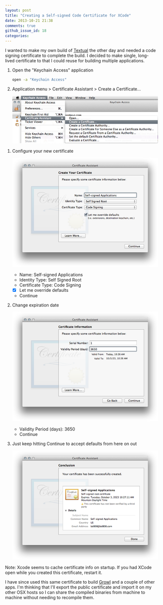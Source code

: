 ```yaml
---
layout: post
title: "Creating a Self-signed Code Certificate for XCode"
date: 2013-10-21 21:38
comments: true
github_issue_id: 18
categories: 
---
```

I wanted to make my own build of [Textual](http://www.codeux.com/textual/)
the other day and needed a code signing certificate to complete the build.
I decided to make single, long-lived certificate to that I could reuse for
building multiple applications.

1.  Open the "Keychain Access" application

    ``` bash
    open -a "Keychain Access"
    ```

1.  Application menu > Certificate Assistant > Create a Certificate...

    ![Create a Certificate](/images/blog/create-certificate-menu.png)

<!-- more -->

1.  Configure your new certificate

    ![](/images/blog/ca-1.png)
    -  Name: Self-signed Applications
    -  Identity Type: Self Signed Root
    -  Certificate Type: Code Signing
    -  [x] Let me override defaults
    -  Continue
1.  Change expiration date

    ![](/images/blog/ca-2.png)
    - Validity Period (days): 3650
    - Continue
1.  Just keep hitting Continue to accept defaults from here on out

    ![](/images/blog/ca-last.png)

Note: Xcode seems to cache certificate info on startup. If you had XCode open while you created this certificate, restart it.

I have since used this same certificate to build
[Growl](http://growl.info/documentation/developer/growl-source-install.php)
and a couple of other apps. I'm thinking that I'll export the public
certificate and import it on my other OSX hosts so I can share the compiled
binaries from machine to machine without needing to recompile them.
